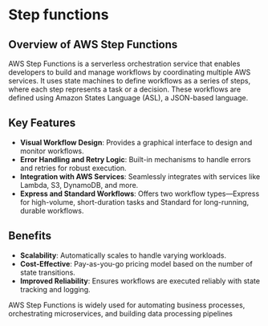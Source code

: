 # Step functions

## Overview of AWS Step Functions

AWS Step Functions is a serverless orchestration service that enables developers to build and manage workflows by coordinating multiple AWS services. It uses state machines to define workflows as a series of steps, where each step represents a task or a decision. These workflows are defined using Amazon States Language (ASL), a JSON-based language.

## Key Features

- **Visual Workflow Design**: Provides a graphical interface to design and monitor workflows.
- **Error Handling and Retry Logic**: Built-in mechanisms to handle errors and retries for robust execution.
- **Integration with AWS Services**: Seamlessly integrates with services like Lambda, S3, DynamoDB, and more.
- **Express and Standard Workflows**: Offers two workflow types—Express for high-volume, short-duration tasks and Standard for long-running, durable workflows.

## Benefits

- **Scalability**: Automatically scales to handle varying workloads.
- **Cost-Effective**: Pay-as-you-go pricing model based on the number of state transitions.
- **Improved Reliability**: Ensures workflows are executed reliably with state tracking and logging.

AWS Step Functions is widely used for automating business processes, orchestrating microservices, and building data processing pipelines
